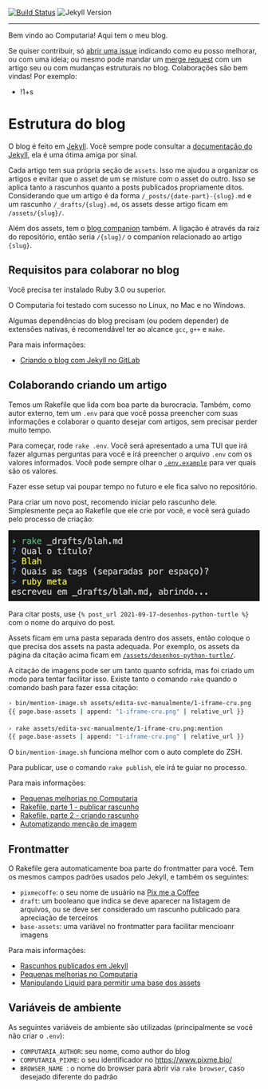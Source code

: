 [![Build Status](https://gitlab.com/computaria/blog/badges/master/pipeline.svg)](https://gitlab.com/computaria/blog/-/pipelines?ref=master)
![Jekyll Version](https://img.shields.io/gem/v/jekyll.svg)

---

Bem vindo ao Computaria! Aqui tem o meu blog.

Se quiser contribuir, só [abrir uma issue](../../issues) indicando como eu posso melhorar,
ou com uma ideia; ou mesmo pode mandar um [merge request](../../merge_request) com um artigo
seu ou com mudanças estruturais no blog. Colaborações são bem vindas! Por exemplo:

- !1+s

# Estrutura do blog

O blog é feito em [Jekyll](http://jekyllrb.com/). Você sempre pode consultar
a [documentação do Jekyll](https://jekyllrb.com/docs/home/), ela é uma ótima amiga por sinal.

Cada artigo tem sua própria seção de `assets`. Isso me ajudou a organizar os artigos e
evitar que o asset de um se misture com o asset do outro. Isso se aplica tanto a
rascunhos quanto a posts publicados propriamente ditos. Considerando que um artigo
é da forma `/_posts/{date-part}-{slug}.md` e um rascunho `/_drafts/{slug}.md`,
os assets desse artigo ficam em `/assets/{slug}/`.

Além dos assets, tem o [blog companion](https://gitlab.com/computaria/blog-companion) também.
A ligação é através da raiz do repositório, então seria `/{slug}/` o companion relacionado
ao artigo `{slug}`.

## Requisitos para colaborar no blog

Você precisa ter instalado Ruby 3.0 ou superior.

O Computaria foi testado com sucesso no Linux, no Mac e no Windows.

Algumas dependências do blog precisam (ou podem depender) de extensões nativas, é recomendável
ter ao alcance `gcc`, `g++` e `make`.

Para mais informações:

- [Criando o blog com Jekyll no GitLab](https://computaria.gitlab.io/blog/2021/08/30/criando-blog-jekyll)

## Colaborando criando um artigo

Temos um Rakefile que lida com boa parte da burocracia. Também, como autor externo,
tem um `.env` para que você possa preencher com suas informações e colaborar o
quanto desejar com artigos, sem precisar perder muito tempo.

Para começar, rode `rake .env`. Você será apresentado a uma TUI que irá fazer
algumas perguntas para você e irá preencher o arquivo `.env` com os
valores informados. Você pode sempre olhar o [`.env.example`](.env.example)
para ver quais são os valores.

Fazer esse setup vai poupar tempo no futuro e ele fica salvo no repositório.

Para criar um novo post, recomendo iniciar pelo rascunho dele.
Simplesmente peça ao Rakefile que ele crie por você, e você será guiado
pelo processo de criação:

![Criando um post com rake](/assets/little-improves/rake-blah.md.png)

Para citar posts, use `{% post_url 2021-09-17-desenhos-python-turtle %}` com
o nome do arquivo do post.

Assets ficam em uma pasta separada dentro dos assets, então coloque o que
precisa dos assets na pasta adequada. Por exemplo, os assets da página
da citação acima ficam em
[`/assets/desenhos-python-turtle/`](/assets/desenhos-python-turtle/).

A citação de imagens pode ser um tanto quanto sofrida, mas foi criado
um modo para tentar facilitar isso. Existe tanto o comando `rake`
quando o comando bash para fazer essa citação:

```bash
› bin/mention-image.sh assets/edita-svc-manualmente/1-iframe-cru.png
{{ page.base-assets | append: "1-iframe-cru.png" | relative_url }}

› rake assets/edita-svc-manualmente/1-iframe-cru.png:mention        
{{ page.base-assets | append: "1-iframe-cru.png" | relative_url }}
```

O `bin/mention-image.sh` funciona melhor com o auto complete do ZSH.

Para publicar, use o comando `rake publish`, ele irá te guiar no processo.

Para mais informações:

- [Pequenas melhorias no Computaria][little-improves]
- [Rakefile, parte 1 - publicar rascunho](https://computaria.gitlab.io/blog/2023/01/06/rakefile-publish-draft)
- [Rakefile, parte 2 - criando rascunho](https://computaria.gitlab.io/blog/2023/12/30/rakefile-create-draft)
- [Automatizando menção de imagem](https://computaria.gitlab.io/blog/2022/10/19/automatizando-mencao-imagem)

## Frontmatter

O Rakefile gera automaticamente boa parte do frontmatter para você. Tem os mesmos
campos padrões usados pelo Jekyll, e também os seguintes:

- `pixmecoffe`: o seu nome de usuário na [Pix me a Coffee](https://www.pixme.bio)
- `draft`: um booleano que indica se deve aparecer na listagem de arquivos,
  ou se deve ser considerado um rascunho publicado para apreciação de terceiros
- `base-assets`: uma variável no frontmatter para facilitar mencioanr imagens

Para mais informações:

- [Rascunhos publicados em Jekyll](https://computaria.gitlab.io/blog/2022/10/26/public-draft)
- [Pequenas melhorias no Computaria][little-improves]
- [Manipulando Liquid para permitir uma base dos assets](https://computaria.gitlab.io/blog/2021/09/12/base-assets)

[little-improves]: https://computaria.gitlab.io/blog/2024/04/09/little-improves

## Variáveis de ambiente

As seguintes variáveis de ambiente são utilizadas (principalmente se você
não criar o `.env`):

- `COMPUTARIA_AUTHOR`: seu nome, como author do blog
- `COMPUTARIA_PIXME`: o seu identificador no https://www.pixme.bio/
- `BROWSER_NAME `: o nome do browser para abrir via `rake browser`, caso desejado diferente do padrão
